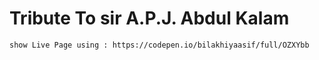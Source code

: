 # Tribute To sir A.P.J. Abdul Kalam
    show Live Page using : https://codepen.io/bilakhiyaasif/full/OZXYbb
